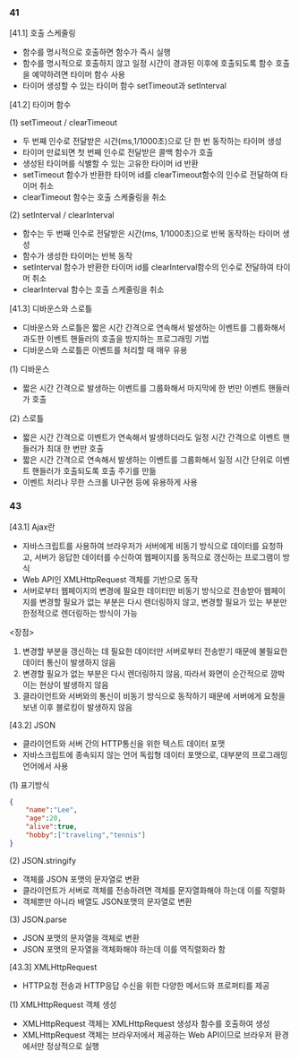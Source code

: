 ### 41

[41.1] 호출 스케줄링

- 함수를 명시적으로  호출하면 함수가 즉시 실행
- 함수를 명시적으로 호출하지 않고 일정 시간이 경과된 이후에 호출되도록 함수 호출을 예약하려면 타이머 함수 사용
- 타이머 생성할 수 있는 타이머 함수 setTimeout과 setInterval

[41.2] 타이머 함수

(1) setTimeout / clearTimeout

- 두 번째 인수로 전달받은 시간(ms,1/1000초)으로 단 한 번 동작하는 타이머 생성
- 타이머 만료되면 첫 번째 인수로 전달받은 콜백 함수가 호출
- 생성된 타이머를 식별할 수 있는 고유한 타이머 id 반환
- setTimeout 함수가 반환한 타이머 id를 clearTimeout함수의 인수로 전달하여 타이머 취소
- clearTimeout 함수는 호출 스케줄링을 취소

(2) setInterval / clearInterval

- 함수는 두 번째 인수로 전달받은 시간(ms, 1/1000초)으로 반복 동작하는 타이머 생성
- 함수가 생성한 타이머는 반복 동작
- setInterval 함수가 반환한 타이머 id를 clearInterval함수의 인수로 전달하여 타이머 취소
- clearInterval 함수는 호출 스케줄링을 취소

[41.3] 디바운스와 스로틀

- 디바운스와 스로틀은 짧은 시간 간격으로 연속해서 발생하는 이벤트를 그룹화해서 과도한 이벤트 핸들러의 호출을 방지하는 프로그래밍 기법
- 디바운스와 스로틀은 이벤트를 처리할 때 매우 유용

(1) 디바운스

- 짧은 시간 간격으로 발생하는 이벤트를 그룹화해서 마지막에 한 번만 이벤트 핸들러가 호출

(2) 스로틀

- 짧은 시간 간격으로 이벤트가 연속해서 발생하더라도 일정 시간 간격으로 이벤트 핸들러가 최대 한 번만 호출
- 짧은 시간 간격으로 연속해서 발생하는 이벤트를 그룹화해서 일정 시간 단위로 이벤트 핸들러가 호출되도록 호출 주기를 만듦
- 이벤트 처리나 무한 스크롤 UI구현 등에 유용하게 사용

### 43

[43.1] Ajax란

- 자바스크립트를 사용하여 브라우저가 서버에게 비동기 방식으로 데이터를 요청하고, 서버가 응답한 데이터를 수신하여 웹페이지를 동적으로 갱신하는 프로그램이 방식
- Web API인 XMLHttpRequest 객체를 기반으로 동작
- 서버로부터 웹페이지의 변경에 필요한 데이터만 비동기 방식으로 전송받아 웹페이지를 변경할 필요가 없는 부분은 다시 렌더링하지 않고, 변경할 필요가 있는 부분만 한정적으로 렌더링하는 방식이 가능

<장점>

1. 변경할 부분을 갱신하는 데 필요한 데이터만 서버로부터 전송받기 때문에 불필요한 데이터 통신이 발생하지 않음
2. 변경할 필요가 없는 부분은 다시 렌더링하지 않음, 따라서 화면이 순간적으로 깜박이는 현상이 발생하지 않음
3. 클라이언트와 서버와의 통신이 비동기 방식으로 동작하기 때문에 서버에게 요청을 보낸 이후 블로킹이 발생하지 않음

[43.2] JSON

- 클라이언트와 서버 간의 HTTP통신을 위한 텍스트 데이터 포맷
- 자바스크립트에 종속되지 않는 언어 독립형 데이터 포맷으로, 대부분의 프로그래밍 언어에서 사용

(1) 표기방식

```json
{
	"name":"Lee",
	"age":20,
	"alive":true,
	"hobby":["traveling","tennis"]
}
```

(2) JSON.stringify

- 객체를 JSON 포맷의 문자열로 변환
- 클라이언트가 서버로 객체를 전송하려면 객체를 문자열화해야 하는데 이를 직렬화
- 객체뿐만 아니라 배열도 JSON포맷의 문자열로 변환

(3) JSON.parse

- JSON 포맷의 문자열을 객체로 변환
- JSON 포맷의 문자열을 객체화해야 하는데 이를 역직렬화라 함

[43.3] XMLHttpRequest

- HTTP요청 전송과 HTTP응답 수신을 위한 다양한 메서드와 프로퍼티를 제공

(1) XMLHttpRequest 객체 생성

- XMLHttpRequest 객체는 XMLHttpRequest 생성자 함수를 호출하여 생성
- XMLHttpRequest 객체는 브라우저에서 제공하는 Web API이므로 브라우저 환경에서만 정상적으로 실행
